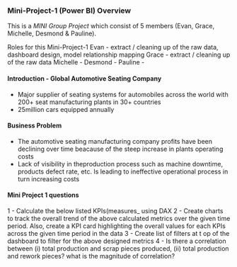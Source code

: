 ### Mini-Project-1 (Power BI) Overview

This is a _MINI Group Project_ which consist of 5 members (Evan, Grace, Michelle, Desmond & Pauline). <br>

Roles for this Mini-Project-1
Evan - extract / cleaning up of the raw data, dashboard design, model relationship mapping
Grace - extract / cleaning up of the raw data 
Michelle - 
Desmond - 
Pauline - 

#### Introduction - Global Automotive Seating Company
- Major supplier of seating systems for automobiles across the world with 200+ seat manufacturing plants in 30+ countries
- 25million cars equipped annually

#### Business Problem
- The automotive seating manufacturing company profits have been declining over time beacause of the steep increase in plants operating costs
- Lack of visibility in theproduction process such as machine downtime, products defect rate, etc. Is leading to ineffective operational process in turn increasing costs

#### Mini Project 1 questions
1 - Calculate the below listed KPIs(measures_ using DAX
2 - Create charts to track the overall trend of the above calculated metrics over the given time period. Also, create a KPI card highlighting the overall values for each KPIs across the given time period in the data
3 - Create list of filters at t op of the dashboard to filter for the above designed metrics
4 - Is there a correlation between (i) total production and scrap pieces produced, (ii) total production and rework pieces? what is the magnitude of correlation?




